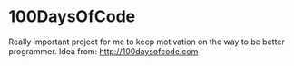 # 100DaysOfCode
Really important project for me to keep motivation on the way to be better programmer. Idea from: http://100daysofcode.com
